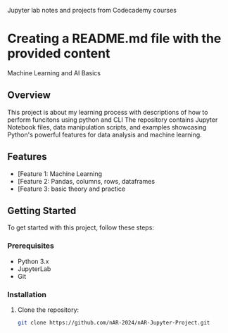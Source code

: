 Jupyter lab notes and projects from Codecademy courses
# Creating a README.md file with the provided content

Machine Learning and AI Basics

## Overview
This project is about my learning process with descriptions of how to perform funcitons using python and  CLI 
The repository contains Jupyter Notebook files, data manipulation scripts, and examples showcasing Python's powerful features for data analysis and machine learning.

## Features
- [Feature 1: Machine Learning
- [Feature 2: Pandas, columns, rows, dataframes
- [Feature 3: basic theory and practice

## Getting Started
To get started with this project, follow these steps:

### Prerequisites
- Python 3.x
- JupyterLab
- Git

### Installation
1. Clone the repository:
   ```bash
   git clone https://github.com/nAR-2024/nAR-Jupyter-Project.git

